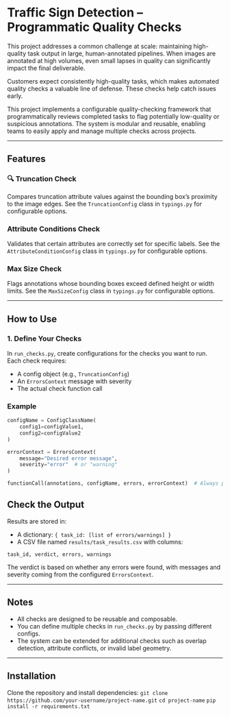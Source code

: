 # Traffic Sign Detection – Programmatic Quality Checks

This project addresses a common challenge at scale: maintaining high-quality task output in large, human-annotated pipelines. When images are annotated at high volumes, even small lapses in quality can significantly impact the final deliverable.

Customers expect consistently high-quality tasks, which makes automated quality checks a valuable line of defense. These checks help catch issues early.

This project implements a configurable quality-checking framework that programmatically reviews completed tasks to flag potentially low-quality or suspicious annotations. The system is modular and reusable, enabling teams to easily apply and manage multiple checks across projects.

---

## Features

### 🔍 Truncation Check

Compares truncation attribute values against the bounding box’s proximity to the image edges. See the `TruncationConfig` class in `typings.py` for configurable options.

### Attribute Conditions Check

Validates that certain attributes are correctly set for specific labels. See the `AttributeConditionConfig` class in `typings.py` for configurable options.

### Max Size Check

Flags annotations whose bounding boxes exceed defined height or width limits. See the `MaxSizeConfig` class in `typings.py` for configurable options.

---

## How to Use

### 1. Define Your Checks

In `run_checks.py`, create configurations for the checks you want to run. Each check requires:

- A config object (e.g., `TruncationConfig`)
- An `ErrorsContext` message with severity
- The actual check function call

### Example

```python
configName = ConfigClassName(
    config1=configValue1,
    config2=configValue2
)

errorContext = ErrorsContext(
    message="Desired error message",
    severity="error"  # or "warning"
)

functionCall(annotations, configName, errors, errorContext)  # Always pass `errors` to collect issues
```

## Check the Output

Results are stored in:
- A dictionary: `{ task_id: [list of errors/warnings] }`
- A CSV file named `results/task_results.csv` with columns:

`task_id, verdict, errors, warnings`

The verdict is based on whether any errors were found, with messages and severity coming from the configured `ErrorsContext`.

---

## Notes

- All checks are designed to be reusable and composable.
- You can define multiple checks in `run_checks.py` by passing different configs.
- The system can be extended for additional checks such as overlap detection, attribute conflicts, or invalid label geometry.

---

## Installation

Clone the repository and install dependencies:
`git clone https://github.com/your-username/project-name.git`
`cd project-name`
`pip install -r requirements.txt`